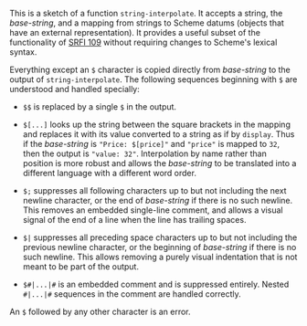 This is a sketch of a function `string-interpolate`.
It accepts a string, the *base-string*,
and a mapping from strings to Scheme datums
(objects that have an external representation).
It provides a useful subset of the functionality of
[SRFI 109](http://srfi.schemers.org/srfi-109/srfi-109.html)
without requiring changes to Scheme's lexical syntax.

Everything except an `$` character is copied
directly from *base-string* to the output of `string-interpolate`.
The following sequences beginning with `$` are understood and handled specially:

  * `$$` is replaced by a single `$` in the output.
  
  * `$[...]` looks up the string between the square brackets
    in the mapping and replaces it with its value converted to
    a string as if by `display`.  Thus if the *base-string* is
    `"Price: $[price]"` and `"price"` is mapped to `32`, then the output
    is `"value: 32"`.  Interpolation by name rather than position
    is more robust and
    allows the *base-string* to be translated into a different language
    with a different word order.
    
  * `$;` suppresses all following characters up to but not including the next
    newline character, or the end of *base-string* if there is no
    such newline.  This removes an embedded single-line comment, and allows a
    visual signal of the end of a line when the line has trailing spaces.
    
  * `$|` suppresses all preceding space characters up to but not including the previous
    newline character, or the beginning of *base-string* if there is no
    such newline.  This allows removing a purely visual indentation
    that is not meant to be part of the output.
    
  * `$#|...|#` is an embedded comment and is suppressed entirely.  Nested `#|...|#`
    sequences in the comment are handled correctly.
  
An `$` followed by any other character is an error.
  
  
